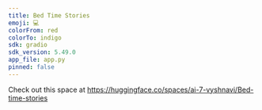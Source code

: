 ```yaml
---
title: Bed Time Stories
emoji: 💻
colorFrom: red
colorTo: indigo
sdk: gradio
sdk_version: 5.49.0
app_file: app.py
pinned: false
---
```


Check out this space at https://huggingface.co/spaces/ai-7-vyshnavi/Bed-time-stories
